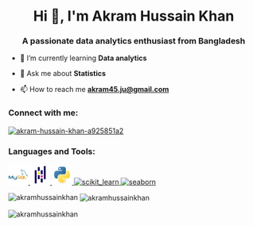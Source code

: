 <h1 align="center">Hi 👋, I'm Akram Hussain Khan</h1>
<h3 align="center">A passionate data analytics enthusiast from Bangladesh</h3>

- 🌱 I’m currently learning **Data analytics**

- 💬 Ask me about **Statistics**

- 📫 How to reach me **akram45.ju@gmail.com**

<h3 align="left">Connect with me:</h3>
<p align="left">
<a href="https://linkedin.com/in/akram-hussain-khan-a925851a2" target="blank"><img align="center" src="https://raw.githubusercontent.com/rahuldkjain/github-profile-readme-generator/master/src/images/icons/Social/linked-in-alt.svg" alt="akram-hussain-khan-a925851a2" height="30" width="40" /></a>
</p>

<h3 align="left">Languages and Tools:</h3>
<p align="left"> <a href="https://www.mysql.com/" target="_blank" rel="noreferrer"> <img src="https://raw.githubusercontent.com/devicons/devicon/master/icons/mysql/mysql-original-wordmark.svg" alt="mysql" width="40" height="40"/> </a> <a href="https://pandas.pydata.org/" target="_blank" rel="noreferrer"> <img src="https://raw.githubusercontent.com/devicons/devicon/2ae2a900d2f041da66e950e4d48052658d850630/icons/pandas/pandas-original.svg" alt="pandas" width="40" height="40"/> </a> <a href="https://www.python.org" target="_blank" rel="noreferrer"> <img src="https://raw.githubusercontent.com/devicons/devicon/master/icons/python/python-original.svg" alt="python" width="40" height="40"/> </a> <a href="https://scikit-learn.org/" target="_blank" rel="noreferrer"> <img src="https://upload.wikimedia.org/wikipedia/commons/0/05/Scikit_learn_logo_small.svg" alt="scikit_learn" width="40" height="40"/> </a> <a href="https://seaborn.pydata.org/" target="_blank" rel="noreferrer"> <img src="https://seaborn.pydata.org/_images/logo-mark-lightbg.svg" alt="seaborn" width="40" height="40"/> </a> </p>

<p><img align="left" src="https://github-readme-stats.vercel.app/api/top-langs?username=akramhussainkhan&show_icons=true&locale=en&layout=compact" alt="akramhussainkhan" /></p>

<p>&nbsp;<img align="center" src="https://github-readme-stats.vercel.app/api?username=akramhussainkhan&show_icons=true&locale=en" alt="akramhussainkhan" /></p>

<p><img align="center" src="https://github-readme-streak-stats.herokuapp.com/?user=akramhussainkhan&" alt="akramhussainkhan" /></p>
